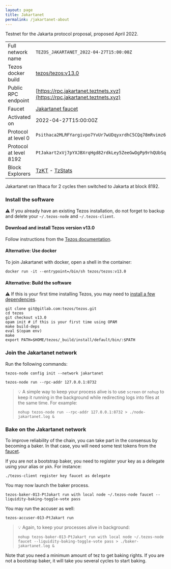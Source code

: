 ```yaml
---
layout: page
title: Jakartanet
permalink: /jakartanet-about
---
```


Testnet for the Jakarta protocol proposal, proposed April 2022.

| | |
|-------|---------------------|
| Full network name | `TEZOS_JAKARTANET_2022-04-27T15:00:00Z` |
| Tezos docker build | [tezos/tezos:v13.0](https://hub.docker.com/r/tezos/tezos/tags?page=1&ordering=last_updated&name=v13.0) |
| Public RPC endpoint | [https://rpc.jakartanet.teztnets.xyz](https://rpc.jakartanet.teztnets.xyz) |
| Faucet | [Jakartanet faucet](https://teztnets.xyz/jakartanet-faucet) |
| Activated on | 2022-04-27T15:00:00Z |
| Protocol at level 0 |  `Psithaca2MLRFYargivpo7YvUr7wUDqyxrdhC5CQq78mRvimz6A` |
| Protocol at level 8192 |  `PtJakart2xVj7pYXJBXrqHgd82rdkLey5ZeeGwDgPp9rhQUbSqY` |
| Block Explorers | [TzKT](https://jakartanet.tzkt.io) - [TzStats](https://jakarta.tzstats.com) |


Jakartanet ran Ithaca for 2 cycles then switched to Jakarta at block 8192.


### Install the software

⚠️  If you already have an existing Tezos installation, do not forget to backup and delete your `~/.tezos-node` and `~/.tezos-client`.


#### Download and install Tezos version v13.0

Follow instructions from the [Tezos documentation](https://tezos.gitlab.io/introduction/howtoget.html#installing-binaries).


#### Alternative: Use docker

To join Jakartanet with docker, open a shell in the container:

```
docker run -it --entrypoint=/bin/sh tezos/tezos:v13.0
```

#### Alternative: Build the software

⚠️  If this is your first time installing Tezos, you may need to [install a few dependencies](https://tezos.gitlab.io/introduction/howtoget.html#setting-up-the-development-environment-from-scratch).

```
git clone git@gitlab.com:tezos/tezos.git
cd tezos
git checkout v13.0
opam init # if this is your first time using OPAM
make build-deps
eval $(opam env)
make
export PATH=$HOME/tezos/_build/install/default/bin/:$PATH
```

### Join the Jakartanet network

Run the following commands:

```
tezos-node config init --network jakartanet

tezos-node run --rpc-addr 127.0.0.1:8732
```

> 💡 A simple way to keep your process alive is to use `screen` or `nohup` to keep it running in the background while redirecting logs into files at the same time. For example:
>
> ```bash=13
> nohup tezos-node run --rpc-addr 127.0.0.1:8732 > ./node-jakartanet.log &
> ```


### Bake on the Jakartanet network

To improve reliability of the chain, you can take part in the consensus by becoming a baker. In that case, you will need some test tokens from the [faucet](https://teztnets.xyz/jakartanet-faucet).

If you are not a bootstrap baker, you need to register your key as a delegate using your alias or `pkh`. For instance:
```bash=2
./tezos-client register key faucet as delegate
```

You may now launch the baker process.
```bash=3
tezos-baker-013-PtJakart run with local node ~/.tezos-node faucet --liquidity-baking-toggle-vote pass
```

You may run the accuser as well:
```bash=3
tezos-accuser-013-PtJakart run
```

> 💡 Again, to keep your processes alive in background:
>
> ```bash=4
> nohup tezos-baker-013-PtJakart run with local node ~/.tezos-node faucet --liquidity-baking-toggle-vote pass > ./baker-jakartanet.log &
> ```

Note that you need a minimum amount of tez to get baking rights. If you are not a bootstrap baker, it will take you several cycles to start baking.


